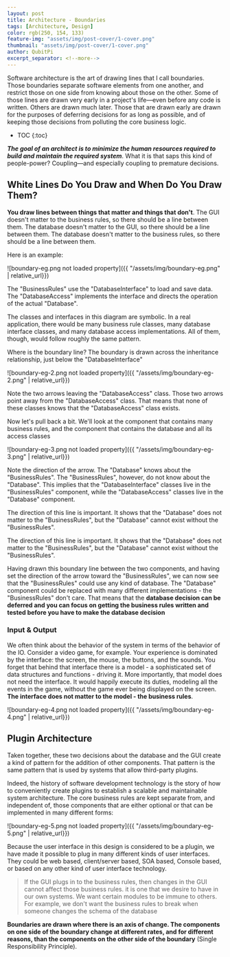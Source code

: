 ```yaml
---
layout: post
title: Architecture - Boundaries
tags: [Architecture, Design]
color: rgb(250, 154, 133)
feature-img: "assets/img/post-cover/1-cover.png"
thumbnail: "assets/img/post-cover/1-cover.png"
author: QubitPi
excerpt_separator: <!--more-->
---
```


Software architecture is the art of drawing lines that I call boundaries. Those boundaries separate software elements
from one another, and restrict those on one side from knowing about those on the other. Some of those lines are drawn
very early in a project's life—even before any code is written. Others are drawn much later. Those that are drawn early
are drawn for the purposes of deferring decisions for as long as possible, and of keeping those decisions from polluting
the core business logic.

<!--more-->

* TOC
{:toc}

_**The goal of an architect is to minimize the human resources required to build and maintain the required system**_.
What it is that saps this kind of people-power? Coupling—and especially coupling to premature decisions.

## White Lines Do You Draw and When Do You Draw Them?

**You draw lines between things that matter and things that don't**. The GUI doesn't matter to the business rules, so
there should be a line between them. The database doesn't matter to the GUI, so there should be a line between them. The
database doesn't matter to the business rules, so there should be a line between them.

Here is an example:

![boundary-eg.png not loaded property]({{ "/assets/img/boundary-eg.png" | relative_url}})

The "BusinessRules" use the "DatabaseInterface" to load and save data. The "DatabaseAccess" implements the interface and
directs the operation of the actual "Database".

The classes and interfaces in this diagram are symbolic. In a real application, there would be many business rule
classes, many database interface classes, and many database access implementations. All of them, though, would follow
roughly the same pattern.

Where is the boundary line? The boundary is drawn across the inheritance relationship, just below the
"DatabaseInterface"

![boundary-eg-2.png not loaded property]({{ "/assets/img/boundary-eg-2.png" | relative_url}})

Note the two arrows leaving the "DatabaseAccess" class. Those two arrows point away from the "DatabaseAccess" class.
That means that none of these classes knows that the "DatabaseAccess" class exists.

Now let's pull back a bit. We'll look at the component that contains many business rules, and the component that
contains the database and all its access classes

![boundary-eg-3.png not loaded property]({{ "/assets/img/boundary-eg-3.png" | relative_url}})

Note the direction of the arrow. The "Database" knows about the "BusinessRules". The "BusinessRules", however, do not
know about the "Database". This implies that the "DatabaseInterface" classes live in the "BusinessRules" component,
while the "DatabaseAccess" classes live in the "Database" component.

The direction of this line is important. It shows that the "Database" does not matter to the "BusinessRules", but the
"Database" cannot exist without the "BusinessRules".

The direction of this line is important. It shows that the "Database" does not matter to the "BusinessRules", but the
"Database" cannot exist without the "BusinessRules".

Having drawn this boundary line between the two components, and having set the direction of the arrow toward the
"BusinessRules", we can now see that the "BusinessRules" could use any kind of database. The "Database" component could
be replaced with many different implementations - the "BusinessRules" don't care. That means that the **database
decision can be deferred and you can focus on getting the business rules written and tested before you have to make the
database decision**

### Input & Output

We often think about the behavior of the system in terms of the behavior of the IO. Consider a video game, for example.
Your experience is dominated by the interface: the screen, the mouse, the buttons, and the sounds. You forget that
behind that interface there is a model - a sophisticated set of data structures and functions - driving it. More
importantly, that model does not need the interface. It would happily execute its duties, modeling all the events in the
game, without the game ever being displayed on the screen. **The interface does not matter to the model - the business
rules**.

![boundary-eg-4.png not loaded property]({{ "/assets/img/boundary-eg-4.png" | relative_url}})

## Plugin Architecture

Taken together, these two decisions about the database and the GUI create a kind of pattern for the addition of other
components. That pattern is the same pattern that is used by systems that allow third-party plugins.

Indeed, the history of software development technology is the story of how to conveniently create plugins to establish a
scalable and maintainable system architecture. The core business rules are kept separate from, and independent of, those
components that are either optional or that can be implemented in many different forms:

![boundary-eg-5.png not loaded property]({{ "/assets/img/boundary-eg-5.png" | relative_url}})

Because the user interface in this design is considered to be a plugin, we have made it possible to plug in many
different kinds of user interfaces. They could be web based, client/server based, SOA based, Console based, or based on
any other kind of user interface technology.

> If the GUI plugs in to the business rules, then changes in the GUI cannot affect those business rules. it is one that
> we desire to have in our own systems. We want certain modules to be immune to others. For example, we don't want the
> business rules to break when someone changes the schema of the database

**Boundaries are drawn where there is an axis of change. The components on one side of the boundary change at different
rates, and for different reasons, than the components on the other side of the boundary** (Single Responsibility
Principle).

